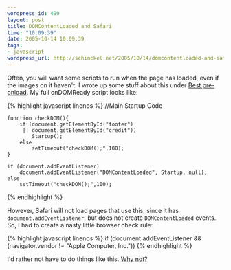 ```yaml
--- 
wordpress_id: 490
layout: post
title: DOMContentLoaded and Safari
time: "10:09:39"
date: 2005-10-14 10:09:39
tags: 
- javascript
wordpress_url: http://schinckel.net/2005/10/14/domcontentloaded-and-safari/
---
```

Often, you will want some scripts to run when the page has loaded, even if the images on it haven't. I wrote up some stuff about this under [Best pre-onload][1]. My full onDOMReady script looks like: 
    
{% highlight javascript linenos %}
    //Main Startup Code
    
    function checkDOM(){
        if (document.getElementById("footer")
         || document.getElementById("credit")) 
            Startup();
        else
            setTimeout("checkDOM();",100);
    }
    
    if (document.addEventListener)
        document.addEventListener("DOMContentLoaded", Startup, null);
    else 
        setTimeout("checkDOM();",100);
{% endhighlight %}
    

However, Safari will not load pages that use this, since it has `document.addEventListener`, but does not create `DOMContentLoaded` events. So, I had to create a nasty little browser check rule: 
    
{% highlight javascript linenos %}
    if (document.addEventListener && (navigator.vendor != "Apple Computer, Inc."))
{% endhighlight %}
    

I'd rather not have to do things like this. [Why not?][2]

   [1]: http://schinckel.net/2005/10/09/best-pre-onload/
   [2]: http://www.quirksmode.org/js/support.html

